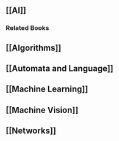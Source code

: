 ## [[AI]]
### Related Books

	

## [[Algorithms]]

## [[Automata and Language]]

## [[Machine Learning]]

## [[Machine Vision]]

## [[Networks]]


